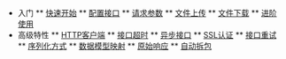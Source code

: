 
* 入门
** [快速开始](pages/guide/quick-start.md)
** [配置接口](pages/guide/interface.md)
** [请求参数](pages/guide/requestParam.md)
** [文件上传](pages/guide/fileUpload.md)
** [文件下载](pages/guide/fileDown.md)
** [进阶使用](pages/guide/core.md)
* 高级特性
** [HTTP客户端](pages/guide/httpClient.md)
** [接口超时](pages/guide/timeout.md)
** [异步接口](pages/guide/async.md)
** [SSL认证](pages/guide/https.md)
** [接口重试](pages/guide/retry.md)
** [序列化方式](pages/guide/serialize.md)
** [数据模型映射](pages/guide/mapping.md)
** [原始响应](pages/guide/originResponse.md)
** [自动拆包](pages/guide/other.md)


